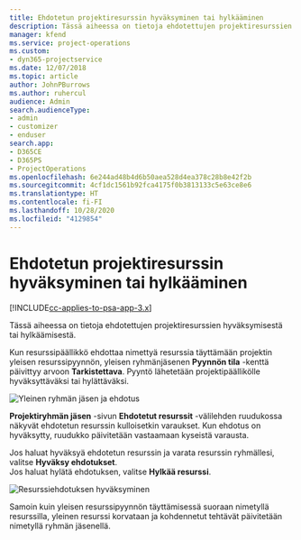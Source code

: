 ```yaml
---
title: Ehdotetun projektiresurssin hyväksyminen tai hylkääminen
description: Tässä aiheessa on tietoja ehdotettujen projektiresurssien hyväksymisestä tai hylkäämisestä.
manager: kfend
ms.service: project-operations
ms.custom:
- dyn365-projectservice
ms.date: 12/07/2018
ms.topic: article
author: JohnPBurrows
ms.author: ruhercul
audience: Admin
search.audienceType:
- admin
- customizer
- enduser
search.app:
- D365CE
- D365PS
- ProjectOperations
ms.openlocfilehash: 6e244ad48b4d6b50aea528d4ea378c28b8e42f2b
ms.sourcegitcommit: 4cf1dc1561b92fca4175f0b3813133c5e63ce8e6
ms.translationtype: HT
ms.contentlocale: fi-FI
ms.lasthandoff: 10/28/2020
ms.locfileid: "4129854"
---
```

# <a name="accept-or-reject-a-proposed-project-resource"></a>Ehdotetun projektiresurssin hyväksyminen tai hylkääminen

[!INCLUDE[cc-applies-to-psa-app-3.x](../includes/cc-applies-to-psa-app-3x.md)]

Tässä aiheessa on tietoja ehdotettujen projektiresurssien hyväksymisestä tai hylkäämisestä.

Kun resurssipäällikkö ehdottaa nimettyä resurssia täyttämään projektin yleisen resurssipyynnön, yleisen ryhmänjäsenen **Pyynnön tila** -kenttä päivittyy arvoon **Tarkistettava**. Pyyntö lähetetään projektipäällikölle hyväksyttäväksi tai hylättäväksi.

![Yleinen ryhmän jäsen ja ehdotus](media/RM-how-to-19.png)

**Projektiryhmän jäsen** -sivun **Ehdotetut resurssit** -välilehden ruudukossa näkyvät ehdotetun resurssin kulloisetkin varaukset. Kun ehdotus on hyväksytty, ruudukko päivitetään vastaamaan kyseistä varausta. 

Jos haluat hyväksyä ehdotetun resurssin ja varata resurssin ryhmällesi, valitse **Hyväksy ehdotukset**.  
Jos haluat hylätä ehdotuksen, valitse **Hylkää resurssi**.

![Resurssiehdotuksen hyväksyminen](media/RM-how-to-20.png) 

Samoin kuin yleisen resurssipyynnön täyttämisessä suoraan nimetyllä resurssilla, yleinen resurssi korvataan ja kohdennetut tehtävät päivitetään nimetyllä ryhmän jäsenellä.
